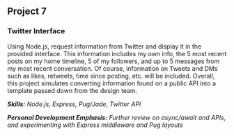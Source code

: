 ## Project 7
### Twitter Interface

Using Node.js, request information from Twitter and display it in the provided interface. This information includes my own info, the 5 most recent posts on my home timeline, 5 of my followers, and up to 5 messages from my most recent conversation. Of course, information on Tweets and DMs such as likes, retweets, time since posting, etc. will be included. Overall, this project simulates converting information found on a public API into a template passed down from the design team.

*__Skills:__ Node.js, Express, Pug/Jade, Twitter API*

*__Personal Development Emphasis:__ Further review on async/await and APIs, and experimenting with Express middleware and Pug layouts*
